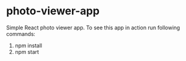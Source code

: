 # photo-viewer-app
Simple React photo viewer app. 
To see this app in action run following commands:

1. npm install
2. npm start
